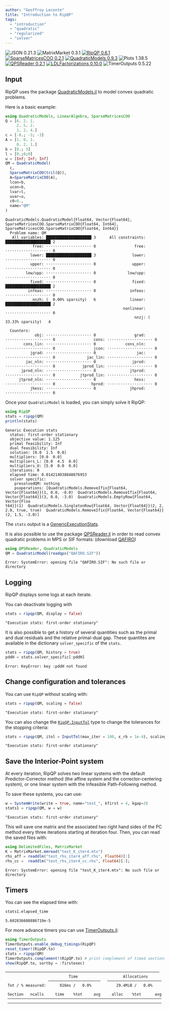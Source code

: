 ```yaml
---
author: "Geoffroy Leconte"
title: "Introduction to RipQP"
tags:
  - "introduction"
  - "quadratic"
  - "regularized"
  - "solver"
---
```


![JSON 0.21.3](https://img.shields.io/badge/JSON-0.21.3-000?style=flat-square&labelColor=999)
![MatrixMarket 0.3.1](https://img.shields.io/badge/MatrixMarket-0.3.1-000?style=flat-square&labelColor=999)
[![RipQP 0.6.1](https://img.shields.io/badge/RipQP-0.6.1-006400?style=flat-square&labelColor=389826)](https://juliasmoothoptimizers.github.io/RipQP.jl/stable/)
[![SparseMatricesCOO 0.2.1](https://img.shields.io/badge/SparseMatricesCOO-0.2.1-4b0082?style=flat-square&labelColor=9558b2)](https://juliasmoothoptimizers.github.io/SparseMatricesCOO.jl/stable/)
[![QuadraticModels 0.9.3](https://img.shields.io/badge/QuadraticModels-0.9.3-8b0000?style=flat-square&labelColor=cb3c33)](https://juliasmoothoptimizers.github.io/QuadraticModels.jl/stable/)
![Plots 1.38.5](https://img.shields.io/badge/Plots-1.38.5-000?style=flat-square&labelColor=999)
[![QPSReader 0.2.1](https://img.shields.io/badge/QPSReader-0.2.1-8b0000?style=flat-square&labelColor=cb3c33)](https://juliasmoothoptimizers.github.io/QPSReader.jl/stable/)
[![LDLFactorizations 0.10.0](https://img.shields.io/badge/LDLFactorizations-0.10.0-4b0082?style=flat-square&labelColor=9558b2)](https://juliasmoothoptimizers.github.io/LDLFactorizations.jl/stable/)
![TimerOutputs 0.5.22](https://img.shields.io/badge/TimerOutputs-0.5.22-000?style=flat-square&labelColor=999)



## Input

RipQP uses the package [QuadraticModels.jl](https://github.com/JuliaSmoothOptimizers/QuadraticModels.jl) to model
convex quadratic problems.

Here is a basic example:

```julia
using QuadraticModels, LinearAlgebra, SparseMatricesCOO
Q = [6. 2. 1.
     2. 5. 2.
     1. 2. 4.]
c = [-8.; -3; -3]
A = [1. 0. 1.
     0. 2. 1.]
b = [0.; 3]
l = [0.;0;0]
u = [Inf; Inf; Inf]
QM = QuadraticModel(
  c,
  SparseMatrixCOO(tril(Q)),
  A=SparseMatrixCOO(A),
  lcon=b,
  ucon=b,
  lvar=l,
  uvar=u,
  c0=0.,
  name="QM"
)
```

```
QuadraticModels.QuadraticModel{Float64, Vector{Float64}, SparseMatricesCOO.SparseMatrixCOO{Float64, Int64}, SparseMatricesCOO.SparseMatrixCOO{Float64, Int64}}
  Problem name: QM
   All variables: ████████████████████ 3      All constraints: ████████████████████ 2     
            free: ⋅⋅⋅⋅⋅⋅⋅⋅⋅⋅⋅⋅⋅⋅⋅⋅⋅⋅⋅⋅ 0                 free: ⋅⋅⋅⋅⋅⋅⋅⋅⋅⋅⋅⋅⋅⋅⋅⋅⋅⋅⋅⋅ 0     
           lower: ████████████████████ 3                lower: ⋅⋅⋅⋅⋅⋅⋅⋅⋅⋅⋅⋅⋅⋅⋅⋅⋅⋅⋅⋅ 0     
           upper: ⋅⋅⋅⋅⋅⋅⋅⋅⋅⋅⋅⋅⋅⋅⋅⋅⋅⋅⋅⋅ 0                upper: ⋅⋅⋅⋅⋅⋅⋅⋅⋅⋅⋅⋅⋅⋅⋅⋅⋅⋅⋅⋅ 0     
         low/upp: ⋅⋅⋅⋅⋅⋅⋅⋅⋅⋅⋅⋅⋅⋅⋅⋅⋅⋅⋅⋅ 0              low/upp: ⋅⋅⋅⋅⋅⋅⋅⋅⋅⋅⋅⋅⋅⋅⋅⋅⋅⋅⋅⋅ 0     
           fixed: ⋅⋅⋅⋅⋅⋅⋅⋅⋅⋅⋅⋅⋅⋅⋅⋅⋅⋅⋅⋅ 0                fixed: ████████████████████ 2     
          infeas: ⋅⋅⋅⋅⋅⋅⋅⋅⋅⋅⋅⋅⋅⋅⋅⋅⋅⋅⋅⋅ 0               infeas: ⋅⋅⋅⋅⋅⋅⋅⋅⋅⋅⋅⋅⋅⋅⋅⋅⋅⋅⋅⋅ 0     
            nnzh: (  0.00% sparsity)   6               linear: ████████████████████ 2     
                                                    nonlinear: ⋅⋅⋅⋅⋅⋅⋅⋅⋅⋅⋅⋅⋅⋅⋅⋅⋅⋅⋅⋅ 0     
                                                         nnzj: ( 33.33% sparsity)   4     

  Counters:
             obj: ⋅⋅⋅⋅⋅⋅⋅⋅⋅⋅⋅⋅⋅⋅⋅⋅⋅⋅⋅⋅ 0                 grad: ⋅⋅⋅⋅⋅⋅⋅⋅⋅⋅⋅⋅⋅⋅⋅⋅⋅⋅⋅⋅ 0                 cons: ⋅⋅⋅⋅⋅⋅⋅⋅⋅⋅⋅⋅⋅⋅⋅⋅⋅⋅⋅⋅ 0     
        cons_lin: ⋅⋅⋅⋅⋅⋅⋅⋅⋅⋅⋅⋅⋅⋅⋅⋅⋅⋅⋅⋅ 0             cons_nln: ⋅⋅⋅⋅⋅⋅⋅⋅⋅⋅⋅⋅⋅⋅⋅⋅⋅⋅⋅⋅ 0                 jcon: ⋅⋅⋅⋅⋅⋅⋅⋅⋅⋅⋅⋅⋅⋅⋅⋅⋅⋅⋅⋅ 0     
           jgrad: ⋅⋅⋅⋅⋅⋅⋅⋅⋅⋅⋅⋅⋅⋅⋅⋅⋅⋅⋅⋅ 0                  jac: ⋅⋅⋅⋅⋅⋅⋅⋅⋅⋅⋅⋅⋅⋅⋅⋅⋅⋅⋅⋅ 0              jac_lin: ⋅⋅⋅⋅⋅⋅⋅⋅⋅⋅⋅⋅⋅⋅⋅⋅⋅⋅⋅⋅ 0     
         jac_nln: ⋅⋅⋅⋅⋅⋅⋅⋅⋅⋅⋅⋅⋅⋅⋅⋅⋅⋅⋅⋅ 0                jprod: ⋅⋅⋅⋅⋅⋅⋅⋅⋅⋅⋅⋅⋅⋅⋅⋅⋅⋅⋅⋅ 0            jprod_lin: ⋅⋅⋅⋅⋅⋅⋅⋅⋅⋅⋅⋅⋅⋅⋅⋅⋅⋅⋅⋅ 0     
       jprod_nln: ⋅⋅⋅⋅⋅⋅⋅⋅⋅⋅⋅⋅⋅⋅⋅⋅⋅⋅⋅⋅ 0               jtprod: ⋅⋅⋅⋅⋅⋅⋅⋅⋅⋅⋅⋅⋅⋅⋅⋅⋅⋅⋅⋅ 0           jtprod_lin: ⋅⋅⋅⋅⋅⋅⋅⋅⋅⋅⋅⋅⋅⋅⋅⋅⋅⋅⋅⋅ 0     
      jtprod_nln: ⋅⋅⋅⋅⋅⋅⋅⋅⋅⋅⋅⋅⋅⋅⋅⋅⋅⋅⋅⋅ 0                 hess: ⋅⋅⋅⋅⋅⋅⋅⋅⋅⋅⋅⋅⋅⋅⋅⋅⋅⋅⋅⋅ 0                hprod: ⋅⋅⋅⋅⋅⋅⋅⋅⋅⋅⋅⋅⋅⋅⋅⋅⋅⋅⋅⋅ 0     
           jhess: ⋅⋅⋅⋅⋅⋅⋅⋅⋅⋅⋅⋅⋅⋅⋅⋅⋅⋅⋅⋅ 0               jhprod: ⋅⋅⋅⋅⋅⋅⋅⋅⋅⋅⋅⋅⋅⋅⋅⋅⋅⋅⋅⋅ 0
```





Once your `QuadraticModel` is loaded, you can simply solve it RipQP:

```julia
using RipQP
stats = ripqp(QM)
println(stats)
```

```
Generic Execution stats
  status: first-order stationary
  objective value: 1.125
  primal feasibility: Inf
  dual feasibility: Inf
  solution: [0.0  1.5  0.0]
  multipliers: [0.0  0.0]
  multipliers_L: [0.0  4.5  0.0]
  multipliers_U: [5.0  0.0  0.0]
  iterations: 0
  elapsed time: 0.014214038848876953
  solver specific:
    presolvedQM: nothing
    psoperations: [QuadraticModels.RemoveIfix{Float64, Vector{Float64}}(1, 0.0, -8.0)  QuadraticModels.RemoveIfix{Float64, Vector{Float64}}(3, 0.0, -3.0)  QuadraticModels.EmptyRow{Float64, Vector{Floa
t64}}(1)  QuadraticModels.SingletonRow{Float64, Vector{Float64}}(2, 2, 2.0, true, true)  QuadraticModels.RemoveIfix{Float64, Vector{Float64}}(2, 1.5, -3.0)]
```





The `stats` output is a
[GenericExecutionStats](https://juliasmoothoptimizers.github.io/SolverCore.jl/dev/reference/#SolverCore.GenericExecutionStats).

It is also possible to use the package [QPSReader.jl](https://github.com/JuliaSmoothOptimizers/QPSReader.jl) in order to
read convex quadratic problems in MPS or SIF formats: (download [QAFIRO](https://raw.githubusercontent.com/JuliaSmoothOptimizers/RipQP.jl/main/test/QAFIRO.SIF))

```julia
using QPSReader, QuadraticModels
QM = QuadraticModel(readqps("QAFIRO.SIF"))
```

```
Error: SystemError: opening file "QAFIRO.SIF": No such file or directory
```





## Logging

RipQP displays some logs at each iterate.

You can deactivate logging with

```julia
stats = ripqp(QM, display = false)
```

```
"Execution stats: first-order stationary"
```





It is also possible to get a history of several quantities such as the primal and dual residuals and the relative primal-dual gap. These quantites are available in the dictionary `solver_specific` of the `stats`.

```julia
stats = ripqp(QM, history = true)
pddH = stats.solver_specific[:pddH]
```

```
Error: KeyError: key :pddH not found
```





## Change configuration and tolerances

You can use `RipQP` without scaling with:

```julia
stats = ripqp(QM, scaling = false)
```

```
"Execution stats: first-order stationary"
```





You can also change the [`RipQP.InputTol`](https://juliasmoothoptimizers.github.io/RipQP.jl/stable/API/#RipQP.InputTol) type to change the tolerances for the stopping criteria:

```julia
stats = ripqp(QM, itol = InputTol(max_iter = 100, ϵ_rb = 1e-4), scaling = false)
```

```
"Execution stats: first-order stationary"
```





## Save the Interior-Point system

At every iteration, RipQP solves two linear systems with the default Predictor-Corrector method (the affine system and the corrector-centering system), or one linear system with the Infeasible Path-Following method.

To save these systems, you can use:

```julia
w = SystemWrite(write = true, name="test_", kfirst = 4, kgap=3)
stats1 = ripqp(QM, w = w)
```

```
"Execution stats: first-order stationary"
```





This will save one matrix and the associated two right hand sides of the PC method every three iterations starting at
iteration four.
Then, you can read the saved files with:

```julia
using DelimitedFiles, MatrixMarket
K = MatrixMarket.mmread("test_K_iter4.mtx")
rhs_aff = readdlm("test_rhs_iter4_aff.rhs", Float64)[:]
rhs_cc =  readdlm("test_rhs_iter4_cc.rhs", Float64)[:];
```

```
Error: SystemError: opening file "test_K_iter4.mtx": No such file or directory
```





## Timers

You can see the elapsed time with:

```julia
stats1.elapsed_time
```

```
5.602836608886719e-5
```





For more advance timers you can use [TimerOutputs.jl](https://github.com/KristofferC/TimerOutputs.jl):

```julia
using TimerOutputs
TimerOutputs.enable_debug_timings(RipQP)
reset_timer!(RipQP.to)
stats = ripqp(QM)
TimerOutputs.complement!(RipQP.to) # print complement of timed sections
show(RipQP.to, sortby = :firstexec)
```

```
────────────────────────────────────────────────────────────────────
                            Time                    Allocations      
                   ───────────────────────   ────────────────────────
 Tot / % measured:      916ms /   0.0%           29.4MiB /   0.0%    

 Section   ncalls     time    %tot     avg     alloc    %tot      avg
 ────────────────────────────────────────────────────────────────────
 ────────────────────────────────────────────────────────────────────
```

